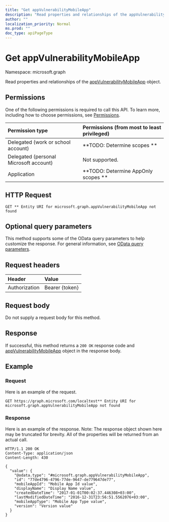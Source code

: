 ```yaml
---
title: "Get appVulnerabilityMobileApp"
description: "Read properties and relationships of the appVulnerabilityMobileApp object."
author: ""
localization_priority: Normal
ms.prod: ""
doc_type: apiPageType
---
```


# Get appVulnerabilityMobileApp

Namespace: microsoft.graph

Read properties and relationships of the [appVulnerabilityMobileApp](../resources/appvulnerabilitymobileapp.md) object.

## Permissions
One of the following permissions is required to call this API. To learn more, including how to choose permissions, see [Permissions](/concepts/permissions-reference.md).

|Permission type|Permissions (from most to least privileged)|
|:---|:---|
|Delegated (work or school account)|**TODO: Determine scopes **|
|Delegated (personal Microsoft account)|Not supported.|
|Application|**TODO: Determine AppOnly scopes **|

## HTTP Request
<!-- {
  "blockType": "ignored"
}
-->
``` http
GET ** Entity URI for microsoft.graph.appVulnerabilityMobileApp not found
```

## Optional query parameters
This method supports some of the OData query parameters to help customize the response. For general information, see [OData query parameters](/graph/query-parameters).

## Request headers
|Header|Value|
|:---|:---|
|Authorization|Bearer {token}|

## Request body
Do not supply a request body for this method.

## Response
If successful, this method returns a `200 OK` response code and [appVulnerabilityMobileApp](../resources/appvulnerabilitymobileapp.md) object in the response body.

## Example

### Request
Here is an example of the request.
<!-- {
  "blockType": "request",
  "name": "get_appvulnerabilitymobileapp"
}
-->
``` http
GET https://graph.microsoft.com/localtest** Entity URI for microsoft.graph.appVulnerabilityMobileApp not found
```

### Response
Here is an example of the response. Note: The response object shown here may be truncated for brevity. All of the properties will be returned from an actual call.
<!-- {
  "blockType": "response",
  "truncated": true,
  "@odata.type": "microsoft.graph.appVulnerabilityMobileApp"
}
-->
``` http
HTTP/1.1 200 OK
Content-Type: application/json
Content-Length: 430

{
  "value": {
    "@odata.type": "#microsoft.graph.appVulnerabilityMobileApp",
    "id": "77de4796-4796-77de-9647-de779647de77",
    "mobileAppId": "Mobile App Id value",
    "displayName": "Display Name value",
    "createdDateTime": "2017-01-01T00:02:37.446308+03:00",
    "lastModifiedDateTime": "2016-12-31T23:56:51.5562076+03:00",
    "mobileAppType": "Mobile App Type value",
    "version": "Version value"
  }
}
```

